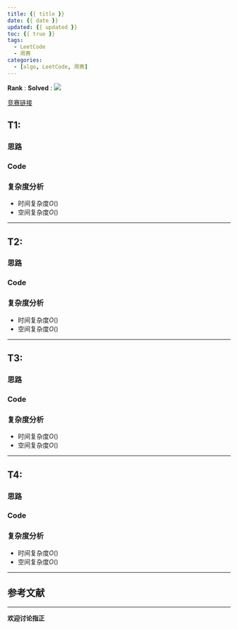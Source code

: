 ```yaml
---
title: {{ title }}
date: {{ date }}
updated: {{ updated }}
toc: {{ true }}
tags:
  - LeetCode
  - 周赛
categories:
  - [algo, LeetCode, 周赛]
---
```


**Rank** : 
**Solved** :
![](https://cdn.jsdelivr.net/gh/CsJsss/CsJsss.github.io@hexo/themes/icarus/source/img/)

[竞赛链接]()

<!--more-->

## T1: 

### 思路

### Code

### 复杂度分析

- 时间复杂度$O()$
- 空间复杂度$O()$
----

## T2:

### 思路

### Code

### 复杂度分析

- 时间复杂度$O()$
- 空间复杂度$O()$
----

## T3:

### 思路

### Code

### 复杂度分析
- 时间复杂度$O()$
- 空间复杂度$O()$
----

## T4:

### 思路

### Code

### 复杂度分析
- 时间复杂度$O()$
- 空间复杂度$O()$
----

## 参考文献

----
**欢迎讨论指正**